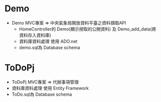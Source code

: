 # Demo
- Demo MVC專案 => 中央氣象局開放資料平臺之資料擷取API
  - HomeController的 Demo(顯示撈取的公開資料) 及 Demo_add_data(將資料存入資料庫)
  - 資料庫資料處理 使用 ADO.net 
  - demo.sql為 Database schema

# ToDoPj
- ToDoPj MVC專案 => 代辦事項管理
- 資料庫資料處理 使用 Entity Framework
- ToDo.sql為 Database schema
  
